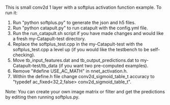 This is small conv2d 1 layer with a softplus activation function example. To run it:
1. Run "python softplus.py" to generate the json and h5 files.
2. Run "python catapult.py" to run catapult with the config.yml file.
3. Run the run_catapult.sh script if you have made changes and would like a fresh my-Catapult-test directory.
4. Replace the softplus_test.cpp in the my-Catapult-test with the softplus_test.cpp a level up (if you would like the testbench to be self-checking).
5. Move tb_input_features.dat and tb_output_predictions.dat to my-Catapult-test/tb_data (if you want two pre-computed examples).
6. Remove "#define USE_AC_MATH" in nnet_activation.h.
7. Within the define.h file change conv2d_sigmoid_table_t accuracy to "typedef ac_fixed<32,2,false> conv2d_sigmoid_table_t".

Note: You can create your own image matrix or filter and get the predictions by editing then running softplus.py. 
